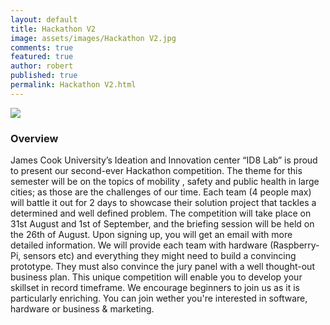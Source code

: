 ```yaml
---
layout: default
title: Hackathon V2
image: assets/images/Hackathon V2.jpg
comments: true
featured: true
author: robert
published: true
permalink: Hackathon V2.html
---
```


<img src="https://lh3.googleusercontent.com/tsZP_6r53P4OKzWaen9L-4ffKvIveMKEhrI5hyRMrZ60o9UZ6VhgqFovDqZ_SqEcgW-pte4H0_8h2uMzHWUcIhFaTpPt2pP-6MtSV6p61ZiV3T2cDFGJr-U-IXI580ZWgGfXsXm4iBEi7LlJbRclLZ1FYjUPtzv4Q6s5ms6EhPhdzxv9OcpC8xWeJWy2DvQa6DcLYSoBBY2hYtRQblQd7s2t9dRWxcSdhx8DNFHYD5n-vBd-CxaHEq-vEKdDvff8Vpjed0DjG8GF0ELCGh2_cRzHTKfxtrQXaZPEagZCxEHA5IyOauLYnUt1pbYoE6R9oFDObFnXJJ1XcCumCPIwQErJ7YvQm4G9StaEZ05JUhRukPXBYIkCwNR872XarXTW_48jex2-ApL-hnOik7MfSpMFhKZD2fLzORVKSP2WjT2YoPmnHE1_Nu35LBTV3oe7FBXxiNd5XE_qjV6WCQWRmFw02WozHnqnQOGR0EYAddoQj3sSJqYHQoV2GPA5iKmnvXIOtqy5wWjRjuG0Ul-DcUD7o09fo1kZ0QkQ0UIZ0V3Chpw2kVif7k3IQpx5lcwFe5NTBLE0gCaXlHL5TQYvO9QXwpiM0VyLjTus-ghMLKXnqnTJJnkaEdbBv-WoTY3Pa4M9rwUo6P4-6BQ0jpmOzpNU=w689-h966-no">

### Overview

James Cook University’s Ideation and Innovation center “ID8 Lab” is
proud to present our second-ever Hackathon competition.
The theme for this semester will be on the topics of mobility , safety
and public health in large cities; as those are the challenges of our time.
Each team (4 people max) will battle it out for 2 days to showcase
their solution project that tackles a determined and well defined problem.
The competition will take place on 31st August and 1st of September, and
the briefing session will be held on the 26th of August. Upon signing up,
you will get an email with more detailed information.
We will provide each team with hardware (Raspberry-Pi, sensors etc)
and everything they might need to build a convincing prototype. They must
also convince the jury panel with a well thought-out business plan.
This unique competition will enable you to develop your skillset in
record timeframe. We encourage beginners to join us as it is particularly
enriching. You can join wether you're interested in software, hardware or
business & marketing.
